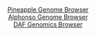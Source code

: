 <div id="Pineapple_Genome_Browser" align="center">
  <a href="https://igv.org/app/?sessionURL=blob:zZNba9swGIb_i6BlA8fH2I4NZaTNuaHLEtyElmJkW3aUyJInyXbTkP8.tWzsZoXmYmOgC.tDh_d7_OgIGsQFZhSEwNYtV7csoAGxZe0KlhVBd7BEAoQ5JAJpgKMccURTBMIjyKGQMFrO1c6tlJUIDQPLqlNCWjBdODos4QujsBV6ykrjhhECE8ahZFwY1xw2zMBF02lRAqtKV3c7umtkUEIDkmrLqGBGhWgRt.q8.FcpLhBlJYrLmkj8FiBWeVTGTM_hl_561U9TJMQtOkyzq_7ttH_vDKOHsXfzEH2drCNvfbnCBYWy5ugqu4MX9mgym_ctJ1vd.ff3m22UbBZJxHfswhlcDp8rzJG4snyr5_hd3woUGkwz9Pw_da0GPrfzbO9MkmXptrOk4sPFjm.QN0bJbFC80_dJA4SltTIBpFvuh5apOaanubbXef20epppvtLhDIPw8UkDksN0r5Y_HoE8VMoXIND3.k0dDTCeIQ7CTmCa6vDAdrt.1wwC66QdQc3J30M7ipaBb9p92_biHBOpZM5iQSuhQ0r1Js314uVMluywSG7q8YV9vXpefpskUTA55NOemMp5Ff2Jpm0qAurytx.oWv1Ipn_i3UeC6DI5VzZyK9Uz23losGm3h9qeErkaT.ejLEDu_l1A58HJGS.hVOtVRU1_GtdAjiGVqtBggRNMsDysFUfWgtCyHSUuSBlhykTAi.STqZma5ZqffwvqnJ5OPwA-">Pineapple Genome Browser</a>
</div>
<div id="Alphonso_Genome_Browser" align="center">
  <a href="https://igv.org/app/?sessionURL=blob:zZJra9swFIb_i6BlA8eWL4kvUEaaW7t2y5ouyZZSzIktO2ptyZNku0nIf59WNvZlhebDxkAfpIMu73n07FFDhKScoQg5pt01bRsZSG54ewtlVZCPUBKJogwKSQwkSEYEYQlB0R5lIBXMZ9f65EapSkaWRVXVKYHl3JSuCSXsOINWmgkvrQEvClhzAYoLaZ0LaLhF86bTkjVUlanfds2ulYICC4pqw5nkVkVYHrf6vvhXKc4J4yWJy7pQ9DlArPPojKmZwbv.8rafJETKK7K9TM_6V5f9hTuarya9wWo.vVjOe8vTW5ozULUgZ.JhxUcfFvVk_MgFft.W40ffXjufr2hw4g5PR08VFUSe2b4duL4XdD0NhrKUPP1PPetBj.zbnX3qtQs_4HMIbwScOOMd2Z4454MdPFSAX.j9YKCCJ7V2ASUb4Uc2NlzcM7pOr_NjagcGxqEmJDhF0d29gZSA5FFvv9sjta20MUiSb_WzPAbiIiUCRZ0QY98OQ6fr.R4OQ_tg7FEtir.HdzyfhT52.o7TizNaKK1zGktWSRMYM5skM_PdsTzzy6E326XDTEOcKnJNPD2ZDHf4Kx95f.bZ1Qz088_fqJt9Tap_Yt9rgphqfaxyg5vtJIDVsJnmDWZhcMG.LIqHZlJPvRfxHIcm46IEpffril7.NK4BQYEpXWiopGtaULVdaoq8RZHtuFpclPCCaxORyNdvsIENu4vf_hbUPdwfvgM-">Alphonso Genome Browser</a>
</div>


<div id="DAF_Genomics_Browser" align="center">
  <a href="https://igv.org/app/?sessionURL=blob:tZFra9swFIb_i2D95Kvs2LEhDJN1SUhoaTzPLKUE1T6.LJbkSfLSLOS_T3gdg10Ygw4kIXEu76vznNFnELLlDMUIW.7Ecl1kINnwY0po38ENoSBRXJFOgoEEVCCAFYDiM6qIVCTbbnRlo1QvY9suSWXWwDhtC2lJzyK9KfmgGtCpJrYIJV84I0dpFZzqZEVs0vUNZ5LbpChAStOxe2D1_kj08T22H1vCng6dakfVvTahjZVWRbTblpXw9Bcj_0FZr_Z1kqfJWL.G06qcJetV8t67znaLYL7Lbpd5FuRXaVszogYBM69J51QUk7uQ54sPNzWDzbDNP3rvlnevvDdX1099K0DO3NCdeqEfTgN0MVDHi0EjQEUj3Nj1jRBPDez75vPVmwR6BoK3KL5_MJASpDjo9PszUqdeg0ISPg0jMwNxUYJAsRk5TuhGEZ74oe9EkXsxzmgQ3QuTfJtto9DBCcaB9Uio1q_abhyfFvo1.FIYf.qs979iWsnDZkjL22xJ5ydYdDXGw.O6Pexw9ltMoXb_x29VXFCidOjb8xkK6bQaBaZ.UPEuD5ev">DAF Genomics Browser</a>
</div>
